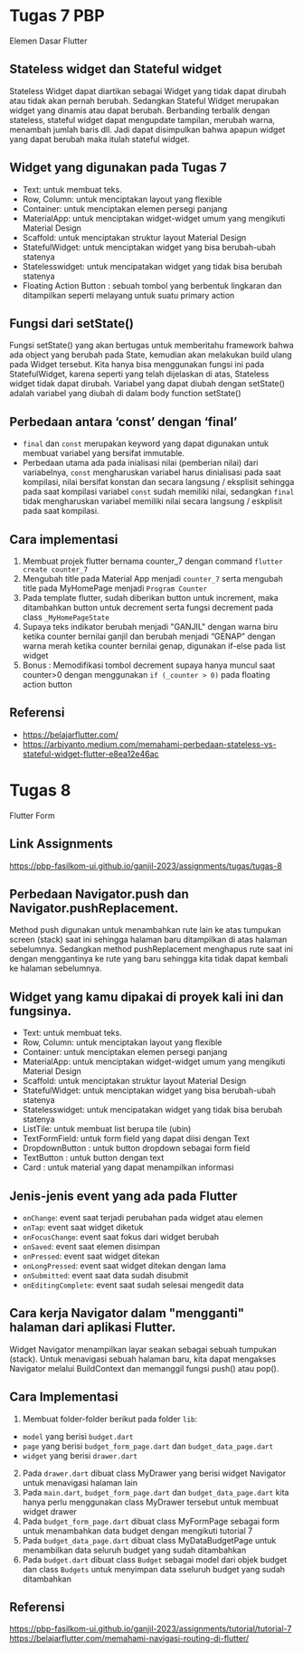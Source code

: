 # Tugas 7 PBP

Elemen Dasar Flutter

## Stateless widget dan Stateful widget

Stateless Widget dapat diartikan sebagai Widget yang tidak dapat dirubah atau tidak akan pernah berubah. Sedangkan Stateful Widget merupakan widget yang dinamis atau dapat berubah. Berbanding terbalik dengan stateless, stateful widget dapat mengupdate tampilan, merubah warna, menambah jumlah baris dll. Jadi dapat disimpulkan bahwa apapun widget yang dapat berubah maka itulah stateful widget.

## Widget yang digunakan pada Tugas 7
* Text: untuk membuat teks.
* Row, Column: untuk menciptakan layout yang flexible
* Container: untuk menciptakan elemen persegi panjang
* MaterialApp: untuk menciptakan widget-widget umum yang mengikuti Material Design
* Scaffold: untuk menciptakan struktur layout Material Design
* StatefulWidget: untuk menciptakan widget yang bisa berubah-ubah statenya
* Statelesswidget: untuk mencipatakan widget yang tidak bisa berubah statenya
* Floating Action Button : sebuah tombol yang berbentuk lingkaran dan ditampilkan seperti melayang untuk suatu primary action

## Fungsi dari setState()
Fungsi setState() yang akan bertugas untuk memberitahu framework bahwa ada object yang berubah pada State, kemudian akan melakukan build ulang pada Widget tersebut. Kita hanya bisa menggunakan fungsi ini pada StatefulWidget, karena seperti yang telah dijelaskan di atas, Stateless widget tidak dapat dirubah. Variabel yang dapat diubah dengan setState() adalah variabel yang diubah di dalam body function setState()

## Perbedaan antara ‘const’ dengan ‘final’
* `final` dan `const` merupakan keyword yang dapat digunakan untuk membuat variabel yang bersifat immutable.
* Perbedaan utama ada pada inialisasi nilai (pemberian nilai) dari variabelnya, `const` mengharuskan variabel harus dinialisasi pada saat kompilasi, nilai bersifat konstan dan secara langsung / eksplisit sehingga pada saat kompilasi variabel `const` sudah memiliki nilai, sedangkan `final` tidak mengharuskan variabel memiliki nilai secara langsung / eskplisit pada saat kompilasi.

## Cara implementasi
1. Membuat projek flutter bernama counter_7 dengan command `flutter create counter_7`
2. Mengubah title pada Material App menjadi `counter_7` serta mengubah title pada MyHomePage menjadi `Program Counter`
3. Pada template flutter, sudah diberikan button untuk increment, maka ditambahkan button untuk decrement serta fungsi decrement pada class `_MyHomePageState`
4. Supaya teks indikator berubah menjadi "GANJIL" dengan warna biru ketika counter bernilai ganjil dan berubah menjadi “GENAP” dengan warna merah ketika counter bernilai genap, digunakan if-else pada list widget
5. Bonus : Memodifikasi tombol decrement supaya hanya muncul saat counter>0 dengan menggunakan `if (_counter > 0)` pada floating action button 

## Referensi
* https://belajarflutter.com/
* https://arbiyanto.medium.com/memahami-perbedaan-stateless-vs-stateful-widget-flutter-e8ea12e46ac

# Tugas 8
Flutter Form

## Link Assignments
https://pbp-fasilkom-ui.github.io/ganjil-2023/assignments/tugas/tugas-8

## Perbedaan Navigator.push dan Navigator.pushReplacement.
Method push digunakan untuk menambahkan rute lain ke atas tumpukan screen (stack) saat ini sehingga halaman baru ditampilkan di atas halaman sebelumnya. Sedangkan method pushReplacement menghapus rute saat ini dengan menggantinya ke rute yang baru sehingga kita tidak dapat kembali ke halaman sebelumnya.

## Widget yang kamu dipakai di proyek kali ini dan fungsinya.
* Text: untuk membuat teks.
* Row, Column: untuk menciptakan layout yang flexible
* Container: untuk menciptakan elemen persegi panjang
* MaterialApp: untuk menciptakan widget-widget umum yang mengikuti Material Design
* Scaffold: untuk menciptakan struktur layout Material Design
* StatefulWidget: untuk menciptakan widget yang bisa berubah-ubah statenya
* Statelesswidget: untuk mencipatakan widget yang tidak bisa berubah statenya
* ListTile: untuk membuat list berupa tile (ubin)
* TextFormField: untuk form field yang dapat diisi dengan Text
* DropdownButton : untuk button dropdown sebagai form field
* TextButton : untuk button dengan text
* Card : untuk material yang dapat menampilkan informasi

## Jenis-jenis event yang ada pada Flutter 
* `onChange`: event saat terjadi perubahan pada widget atau elemen
* `onTap`: event saat widget diketuk
* `onFocusChange`: event saat fokus dari widget berubah
* `onSaved`: event saat elemen disimpan
* `onPressed`: event saat widget ditekan
* `onLongPressed`: event saat widget ditekan dengan lama
* `onSubmitted`: event saat data sudah disubmit
* `onEditingComplete`: event saat sudah selesai mengedit data

## Cara kerja Navigator dalam "mengganti" halaman dari aplikasi Flutter.
Widget Navigator menampilkan layar seakan sebagai sebuah tumpukan (stack). Untuk menavigasi sebuah halaman baru, kita dapat mengakses Navigator melalui BuildContext dan memanggil fungsi push() atau pop().

## Cara Implementasi
1. Membuat folder-folder berikut pada folder `lib`:
- `model` yang berisi `budget.dart`
- `page` yang berisi `budget_form_page.dart` dan `budget_data_page.dart`
- `widget` yang berisi `drawer.dart`
2. Pada `drawer.dart` dibuat class MyDrawer yang berisi widget Navigator untuk menavigasi halaman lain
3. Pada `main.dart`, `budget_form_page.dart` dan `budget_data_page.dart` kita hanya perlu menggunakan class MyDrawer tersebut untuk membuat widget drawer
4. Pada `budget_form_page.dart` dibuat class MyFormPage sebagai form untuk menambahkan data budget dengan mengikuti tutorial 7
5. Pada `budget_data_page.dart` dibuat class MyDataBudgetPage untuk menambilkan data seluruh budget yang sudah ditambahkan
6. Pada `budget.dart` dibuat class `Budget` sebagai model dari objek budget dan class `Budgets` untuk menyimpan data sseluruh budget yang sudah ditambahkan


## Referensi
https://pbp-fasilkom-ui.github.io/ganjil-2023/assignments/tutorial/tutorial-7
https://belajarflutter.com/memahami-navigasi-routing-di-flutter/